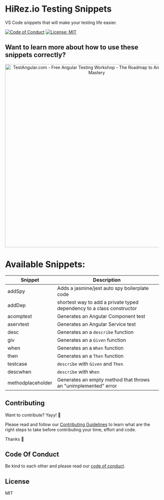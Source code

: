 # HiRez.io Testing Snippets

VS Code snippets that will make your testing life easier.

[![Code of Conduct](https://img.shields.io/badge/code%20of-conduct-ff69b4.svg?style=flat-square)](CODE_OF_CONDUCT.md)
[![License: MIT](https://img.shields.io/badge/License-MIT-green.svg)](https://opensource.org/licenses/MIT)

## Want to learn more about how to use these snippets correctly?

<div align="center">
  <a href="http://testangular.com/?utm_source=github&utm_medium=link&utm_campaign=vscode-testing-snippets">
    <img src="https://github.com/hirezio/vscode-testing-snippets/raw/master/assets/test-angular.jpg"
      alt="TestAngular.com - Free Angular Testing Workshop - The Roadmap to Angular Testing Mastery"
      width="600"
    />
  </a>
</div>


# Available Snippets:

| Snippet | Description |
| ------- | ----------|
| addSpy | Adds a jasmine/jest auto spy boilerplate code |
| addDep | shortest way to add a private typed dependency to a class constructor |
| acomptest | Generates an Angular Component test |
| aservtest | Generates an Angular Service test |
| desc | Generates an a `describe` function |
| giv | Generates an a `Given` function |
| when | Generates an a `When` function |
| then | Generates an a `Then` function |
| testcase | `describe` with `Given` and `Then` |
| descwhen | `describe` with `When` |
| methodplaceholder | Generates an empty method that throws an "unimplemented" error |



## Contributing

Want to contribute? Yayy! 🎉

Please read and follow our [Contributing Guidelines](CONTRIBUTING.md) to learn what are the right steps to take before contributing your time, effort and code.

Thanks 🙏

## Code Of Conduct

Be kind to each other and please read our [code of conduct](CODE_OF_CONDUCT.md).

## License

MIT
